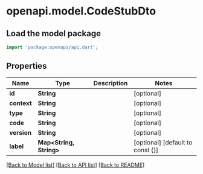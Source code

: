 # openapi.model.CodeStubDto

## Load the model package
```dart
import 'package:openapi/api.dart';
```

## Properties
Name | Type | Description | Notes
------------ | ------------- | ------------- | -------------
**id** | **String** |  | [optional] 
**context** | **String** |  | [optional] 
**type** | **String** |  | [optional] 
**code** | **String** |  | [optional] 
**version** | **String** |  | [optional] 
**label** | **Map<String, String>** |  | [optional] [default to const {}]

[[Back to Model list]](../README.md#documentation-for-models) [[Back to API list]](../README.md#documentation-for-api-endpoints) [[Back to README]](../README.md)


